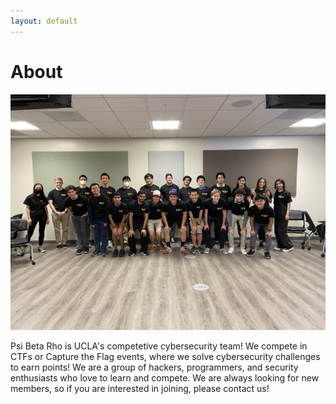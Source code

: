 ```yaml
---
layout: default
---
```


# About

![A team photo for Psi Beta Rho!](/assets/images/pbr-team-photo.jpeg)

Psi Beta Rho is UCLA's competetive cybersecurity team! We compete in CTFs or Capture the Flag events, where we solve cybersecurity challenges to earn points! We are a group of hackers, programmers, and security enthusiasts who love to learn and compete. We are always looking for new members, so if you are interested in joining, please contact us!
